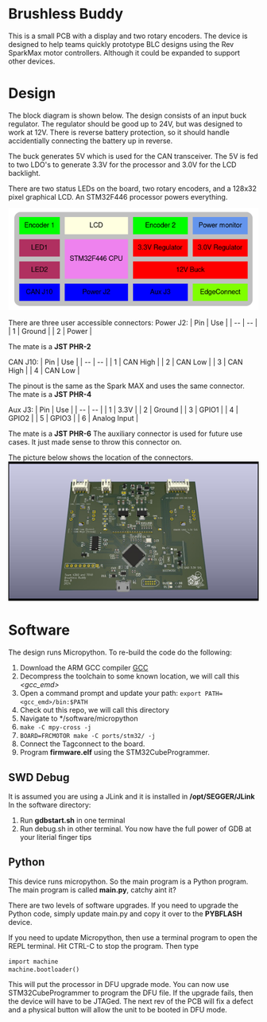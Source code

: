 # Brushless Buddy
This is a small PCB with a display and two rotary encoders. The device
is designed to help teams quickly prototype BLC designs using the Rev SparkMax
motor controllers. Although it could be expanded to support other devices.

# Design
The block diagram is shown below. The design consists of an input buck regulator.
The regulator should be good up to 24V, but was designed to work at 12V. There
is reverse battery protection, so it should handle accidentially connecting
the battery up in reverse.

The buck generates 5V which is used for the CAN transceiver. The 5V is fed
to two LDO's to generate 3.3V for the processor and 3.0V for the LCD backlight.

There are two status LEDs on the board, two rotary encoders, and a 128x32 pixel
graphical LCD. An STM32F446 processor powers everything.

![block diagram](docs/block_diagram.png)

There are three user accessible connectors:
Power J2:
| Pin | Use |
| -- | -- |
| 1 | Ground |
| 2 | Power |

The mate is a **JST PHR-2**

CAN J10:
| Pin | Use |
| -- | -- |
| 1 | CAN High |
| 2 | CAN Low |
| 3 | CAN High |
| 4 | CAN Low |

The pinout is the same as the Spark MAX and uses the same connector.
The mate is a **JST PHR-4**

Aux J3:
| Pin | Use |
| -- | -- |
| 1 | 3.3V |
| 2 | Ground |
| 3 | GPIO1 |
| 4 | GPIO2 |
| 5 | GPIO3 |
| 6 | Analog Input |

The mate is a **JST PHR-6**
The auxiliary connector is used for future use cases. It just made sense to
throw this connector on.

The picture below shows the location of the connectors.
![connectors](docs/FRCMotorTester_back.jpg)

# Software
The design runs Micropython. To re-build the code do the following:
1) Download the ARM GCC compiler [GCC](https://developer.arm.com/-/media/Files/downloads/gnu/13.3.rel1/binrel/arm-gnu-toolchain-13.3.rel1-x86_64-arm-none-eabi.tar.xz)
2) Decompress the toolchain to some known location, we will call this *<gcc_emd>*
3) Open a command prompt and update your path: `export PATH=<gcc_emd>/bin:$PATH`
4) Check out this repo, we will call this directory *<repo>*
5) Navigate to *<repo>/software/micropython
6) `make -C mpy-cross -j`
7) `BOARD=FRCMOTOR make -C ports/stm32/ -j`
8) Connect the Tagconnect to the board.
9) Program **firmware.elf** using the STM32CubeProgrammer.

## SWD Debug
It is assumed you are using a JLink and it is installed in **/opt/SEGGER/JLink**
In the software directory:
1) Run **gdbstart.sh** in one terminal
2) Run debug.sh in other terminal. You now have the full power of GDB at your literial finger tips

## Python

This device runs micropython. So the main program is a Python program. The
main program is called **main.py**, catchy aint it?

There are two levels of software upgrades. If you need to upgrade the Python code,
simply update main.py and copy it over to the **PYBFLASH** device.

If you need to update Micropython, then use a terminal program to open the REPL terminal.
Hit CTRL-C to stop the program. Then type
```
import machine
machine.bootloader()
```

This will put the processor in DFU upgrade mode. You can now use STM32CubeProgrammer to program
the DFU file. If the upgrade fails, then the device will have to be JTAGed. The next rev
of the PCB will fix a defect and a physical button will allow the unit to be booted in DFU mode.

